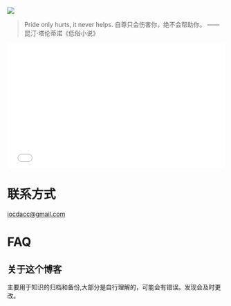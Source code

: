 ![][2]
> Pride only hurts, it never helps. 
> 自尊只会伤害你，绝不会帮助你。
> ——昆汀·塔伦蒂诺《低俗小说》

<iframe style="width: 100%;height: 288px;" src="//player.bilibili.com/player.html?aid=15749914&cid=25649472&page=1" scrolling="no" border="0" frameborder="no" framespacing="0" allowfullscreen="true"> </iframe>

# 联系方式

iocdacc@gmail.com

# FAQ

## 关于这个博客

主要用于知识的归档和备份,大部分是自行理解的，可能会有错误。发现会及时更改。

  [2]: //iocdacc.com/img/458faf43e8a13e0c8613a18b11c2aba6_hd.jpg